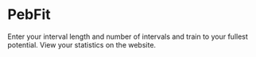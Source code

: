 # PebFit
Enter your interval length and number of intervals and train to your fullest potential.
View your statistics on the website.
